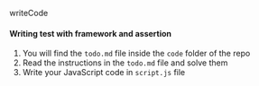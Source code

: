 writeCode

#### Writing test with framework and assertion

1. You will find the `todo.md` file inside the `code` folder of the repo
2. Read the instructions in the `todo.md` file and solve them
3. Write your JavaScript code in `script.js` file

